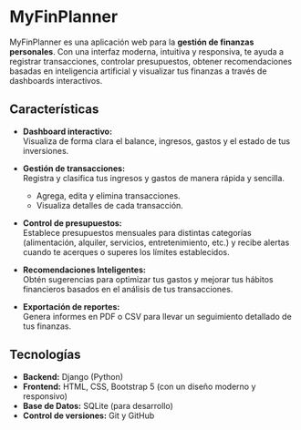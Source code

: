 # MyFinPlanner

MyFinPlanner es una aplicación web para la **gestión de finanzas personales**. Con una interfaz moderna, intuitiva y responsiva, te ayuda a registrar transacciones, controlar presupuestos, obtener recomendaciones basadas en inteligencia artificial y visualizar tus finanzas a través de dashboards interactivos.

## Características

- **Dashboard interactivo:**  
  Visualiza de forma clara el balance, ingresos, gastos y el estado de tus inversiones.

- **Gestión de transacciones:**  
  Registra y clasifica tus ingresos y gastos de manera rápida y sencilla.  
  - Agrega, edita y elimina transacciones.
  - Visualiza detalles de cada transacción.

- **Control de presupuestos:**  
  Establece presupuestos mensuales para distintas categorías (alimentación, alquiler, servicios, entretenimiento, etc.) y recibe alertas cuando te acerques o superes los límites establecidos.

- **Recomendaciones Inteligentes:**  
  Obtén sugerencias para optimizar tus gastos y mejorar tus hábitos financieros basados en el análisis de tus transacciones.

- **Exportación de reportes:**  
  Genera informes en PDF o CSV para llevar un seguimiento detallado de tus finanzas.

## Tecnologías

- **Backend:** Django (Python)  
- **Frontend:** HTML, CSS, Bootstrap 5 (con un diseño moderno y responsivo)  
- **Base de Datos:** SQLite (para desarrollo)  
- **Control de versiones:** Git y GitHub